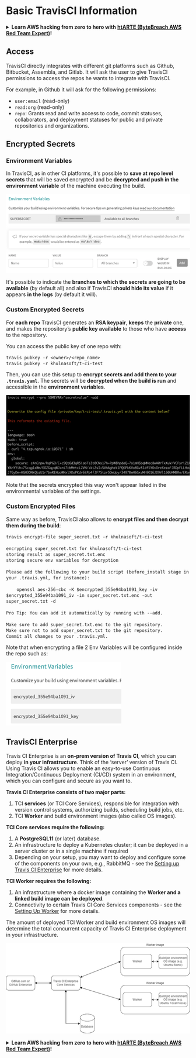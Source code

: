 # Basic TravisCI Information

<details>

<summary><strong>Learn AWS hacking from zero to hero with</strong> <a href="https://training.bytebreach.xyz/courses/arte"><strong>htARTE (ByteBreach AWS Red Team Expert)</strong></a><strong>!</strong></summary>

Other ways to support ByteBreach:

* If you want to see your **company advertised in ByteBreach** or **download ByteBreach in PDF** Check the [**SUBSCRIPTION PLANS**](https://github.com/sponsors/khulnasoft)!
* Get the [**official PEASS & ByteBreach swag**](https://peass.creator-spring.com)
* Discover [**The PEASS Family**](https://opensea.io/collection/the-peass-family), our collection of exclusive [**NFTs**](https://opensea.io/collection/the-peass-family)
* **Join the** 💬 [**Discord group**](https://discord.gg/hRep4RUj7f) or the [**telegram group**](https://t.me/peass) or **follow** us on **Twitter** 🐦 [**@bytebreach\_live**](https://twitter.com/bytebreach\_live)**.**
* **Share your hacking tricks by submitting PRs to the** [**ByteBreach**](https://github.com/khulnasoft/bytebreach) and [**ByteBreach Cloud**](https://github.com/khulnasoft/bytebreach-cloud) github repos.

</details>

## Access

TravisCI directly integrates with different git platforms such as Github, Bitbucket, Assembla, and Gitlab. It will ask the user to give TravisCI permissions to access the repos he wants to integrate with TravisCI.

For example, in Github it will ask for the following permissions:

* `user:email` (read-only)
* `read:org` (read-only)
* `repo`: Grants read and write access to code, commit statuses, collaborators, and deployment statuses for public and private repositories and organizations.

## Encrypted Secrets

### Environment Variables

In TravisCI, as in other CI platforms, it's possible to **save at repo level secrets** that will be saved encrypted and be **decrypted and push in the environment variable** of the machine executing the build.

![](<../../.gitbook/assets/image (203).png>)

It's possible to indicate the **branches to which the secrets are going to be available** (by default all) and also if TravisCI **should hide its value** if it appears **in the logs** (by default it will).

### Custom Encrypted Secrets

For **each repo** TravisCI generates an **RSA keypair**, **keeps** the **private** one, and makes the repository’s **public key available** to those who have **access** to the repository.

You can access the public key of one repo with:

```
travis pubkey -r <owner>/<repo_name>
travis pubkey -r khulnasoft/t-ci-test
```

Then, you can use this setup to **encrypt secrets and add them to your `.travis.yaml`**. The secrets will be **decrypted when the build is run** and accessible in the **environment variables**.

![](<../../.gitbook/assets/image (139).png>)

Note that the secrets encrypted this way won't appear listed in the environmental variables of the settings.

### Custom Encrypted Files

Same way as before, TravisCI also allows to **encrypt files and then decrypt them during the build**:

```
travis encrypt-file super_secret.txt -r khulnasoft/t-ci-test

encrypting super_secret.txt for khulnasoft/t-ci-test
storing result as super_secret.txt.enc
storing secure env variables for decryption

Please add the following to your build script (before_install stage in your .travis.yml, for instance):

    openssl aes-256-cbc -K $encrypted_355e94ba1091_key -iv $encrypted_355e94ba1091_iv -in super_secret.txt.enc -out super_secret.txt -d

Pro Tip: You can add it automatically by running with --add.

Make sure to add super_secret.txt.enc to the git repository.
Make sure not to add super_secret.txt to the git repository.
Commit all changes to your .travis.yml.
```

Note that when encrypting a file 2 Env Variables will be configured inside the repo such as:

![](<../../.gitbook/assets/image (170).png>)

## TravisCI Enterprise

Travis CI Enterprise is an **on-prem version of Travis CI**, which you can deploy **in your infrastructure**. Think of the ‘server’ version of Travis CI. Using Travis CI allows you to enable an easy-to-use Continuous Integration/Continuous Deployment (CI/CD) system in an environment, which you can configure and secure as you want to.

**Travis CI Enterprise consists of two major parts:**

1. TCI **services** (or TCI Core Services), responsible for integration with version control systems, authorizing builds, scheduling build jobs, etc.
2. TCI **Worker** and build environment images (also called OS images).

**TCI Core services require the following:**

1. A **PostgreSQL11** (or later) database.
2. An infrastructure to deploy a Kubernetes cluster; it can be deployed in a server cluster or in a single machine if required
3. Depending on your setup, you may want to deploy and configure some of the components on your own, e.g., RabbitMQ - see the [Setting up Travis CI Enterprise](https://docs.travis-ci.com/user/enterprise/tcie-3.x-setting-up-travis-ci-enterprise/) for more details.

**TCI Worker requires the following:**

1. An infrastructure where a docker image containing the **Worker and a linked build image can be deployed**.
2. Connectivity to certain Travis CI Core Services components - see the [Setting Up Worker](https://docs.travis-ci.com/user/enterprise/setting-up-worker/) for more details.

The amount of deployed TCI Worker and build environment OS images will determine the total concurrent capacity of Travis CI Enterprise deployment in your infrastructure.

![](<../../.gitbook/assets/image (199).png>)

<details>

<summary><strong>Learn AWS hacking from zero to hero with</strong> <a href="https://training.bytebreach.xyz/courses/arte"><strong>htARTE (ByteBreach AWS Red Team Expert)</strong></a><strong>!</strong></summary>

Other ways to support ByteBreach:

* If you want to see your **company advertised in ByteBreach** or **download ByteBreach in PDF** Check the [**SUBSCRIPTION PLANS**](https://github.com/sponsors/khulnasoft)!
* Get the [**official PEASS & ByteBreach swag**](https://peass.creator-spring.com)
* Discover [**The PEASS Family**](https://opensea.io/collection/the-peass-family), our collection of exclusive [**NFTs**](https://opensea.io/collection/the-peass-family)
* **Join the** 💬 [**Discord group**](https://discord.gg/hRep4RUj7f) or the [**telegram group**](https://t.me/peass) or **follow** us on **Twitter** 🐦 [**@bytebreach\_live**](https://twitter.com/bytebreach\_live)**.**
* **Share your hacking tricks by submitting PRs to the** [**ByteBreach**](https://github.com/khulnasoft/bytebreach) and [**ByteBreach Cloud**](https://github.com/khulnasoft/bytebreach-cloud) github repos.

</details>

